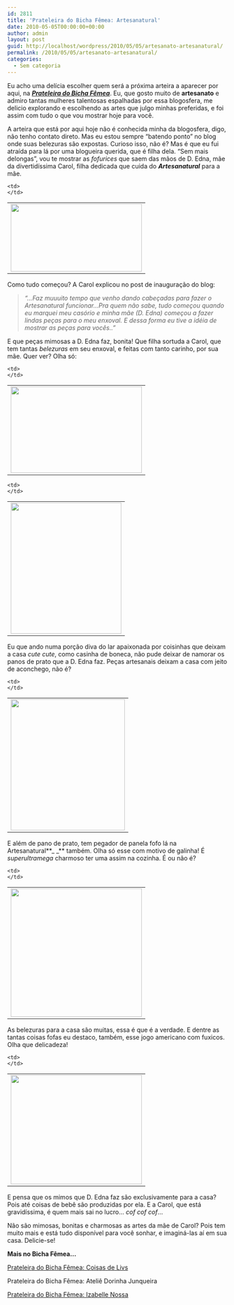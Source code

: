 ```yaml
---
id: 2811
title: 'Prateleira do Bicha Fêmea: Artesanatural'
date: 2010-05-05T00:00:00+00:00
author: admin
layout: post
guid: http://localhost/wordpress/2010/05/05/artesanato-artesanatural/
permalink: /2010/05/05/artesanato-artesanatural/
categories:
  - Sem categoria
---
```

Eu acho uma delícia escolher quem será a próxima arteira a aparecer por aqui, na **_[Prateleira do Bicha Fêmea](http://www.trololodemulher.com.br/category/prateleira-bicha-femea/)_**. Eu, que gosto muito de **artesanato** e admiro tantas mulheres talentosas espalhadas por essa blogosfera, me delicio explorando e escolhendo as artes que julgo minhas preferidas, e foi assim com tudo o que vou mostrar hoje para você.

<!--more-->

A arteira que está por aqui hoje não é conhecida minha da blogosfera, digo, não tenho contato direto. Mas eu estou sempre “batendo ponto” no blog onde suas belezuras são expostas. Curioso isso, não é? Mas é que eu fui atraída para lá por uma blogueira querida, que é filha dela. “Sem mais delongas”, vou te mostrar as _fofurices_ que saem das mãos de D. Edna, mãe da divertidíssima Carol, filha dedicada que cuida do **_Artesanatural_** para a mãe.

<table align="center">
  <tr>
    <td>
      <a href="http://www.trololodemulher.com.br/blog/wp-content/uploads/2010/04/Logo-artesanatural.jpg"><img class="aligncenter size-medium wp-image-4591" title="Logo artesanatural" src="http://www.trololodemulher.com.br/blog/wp-content/uploads/2010/04/Logo-artesanatural-300x155.jpg" alt="" width="300" height="155" /></a>
    </td>
    
    <td>
    </td>
  </tr>
</table>

Como tudo começou? A Carol explicou no post de inauguração do blog:

> _“…Faz muuuito tempo que venho dando cabeçadas para fazer o Artesanatural funcionar…Pra quem não sabe, tudo começou quando eu marquei meu casório e minha mãe (D. Edna) começou a fazer lindas peças para o meu enxoval. E dessa forma eu tive a idéia de mostrar as peças para vocês..”_

E que peças mimosas a D. Edna faz, bonita! Que filha sortuda a Carol, que tem tantas _belezuras_ em seu enxoval, e feitas com tanto carinho, por sua mãe. Quer ver? Olha só:

<table align="center">
  <tr>
    <td>
      <a href="http://www.trololodemulher.com.br/blog/wp-content/uploads/2010/04/pano-de-prato-passaro.jpg"><img class="aligncenter size-medium wp-image-4595" title="pano de prato pássaro" src="http://www.trololodemulher.com.br/blog/wp-content/uploads/2010/04/pano-de-prato-passaro-300x198.jpg" alt="" width="300" height="198" /></a>
    </td>
    
    <td>
    </td>
  </tr>
</table>

<table align="center">
  <tr>
    <td>
      <a href="http://www.trololodemulher.com.br/blog/wp-content/uploads/2010/04/pano-de-prato-barra-colorida.jpg"><img class="aligncenter size-medium wp-image-4592" title="pano de prato barra colorida" src="http://www.trololodemulher.com.br/blog/wp-content/uploads/2010/04/pano-de-prato-barra-colorida-253x300.jpg" alt="" width="253" height="300" /></a>
    </td>
    
    <td>
    </td>
  </tr>
</table>

Eu que ando numa porção diva do lar apaixonada por coisinhas que deixam a casa _cute cute_, como casinha de boneca, não pude deixar de namorar os panos de prato que a D. Edna faz. Peças artesanais deixam a casa com jeito de aconchego, não é?

<table align="center">
  <tr>
    <td>
      <a href="http://www.trololodemulher.com.br/blog/wp-content/uploads/2010/04/pano-de-prato-barraso-lilas.jpg"><img class="aligncenter size-medium wp-image-4593" title="pano de prato barraso lilás" src="http://www.trololodemulher.com.br/blog/wp-content/uploads/2010/04/pano-de-prato-barraso-lilas-261x300.jpg" alt="" width="261" height="300" /></a>
    </td>
    
    <td>
    </td>
  </tr>
</table>

E além de pano de prato, tem pegador de panela fofo lá na Artesanatural**_ _** também. Olha só esse com motivo de galinha! É _superultramega_ charmoso ter uma assim na cozinha. É ou não é?

<table align="center">
  <tr>
    <td>
      <a href="http://www.trololodemulher.com.br/blog/wp-content/uploads/2010/04/pegador-de-panela-galinha.jpg"><img class="aligncenter size-medium wp-image-4596" title="pegador de panela galinha" src="http://www.trololodemulher.com.br/blog/wp-content/uploads/2010/04/pegador-de-panela-galinha-300x294.jpg" alt="" width="300" height="294" /></a>
    </td>
    
    <td>
    </td>
  </tr>
</table>

As belezuras para a casa são muitas, essa é que é a verdade. E dentre as tantas coisas fofas eu destaco, também, esse jogo americano com fuxicos. Olha que delicadeza!

<table align="center">
  <tr>
    <td>
      <a href="http://www.trololodemulher.com.br/blog/wp-content/uploads/2010/04/jogo-americano-fuxico-2.jpg"><img class="aligncenter size-medium wp-image-4590" title="jogo americano fuxico 2" src="http://www.trololodemulher.com.br/blog/wp-content/uploads/2010/04/jogo-americano-fuxico-2-300x250.jpg" alt="" width="300" height="250" /></a>
    </td>
    
    <td>
    </td>
  </tr>
</table>

E pensa que os mimos que D. Edna faz são exclusivamente para a casa? Pois até coisas de bebê são produzidas por ela. E a Carol, que está gravidíssima, é quem mais sai no lucro… _cof cof cof_…

Não são mimosas, bonitas e charmosas as artes da mãe de Carol? Pois tem muito mais e está tudo disponível para você sonhar, e imaginá-las aí em sua casa. Delicie-se!

**Mais no Bicha Fêmea…**

[Prateleira do Bicha Fêmea: Coisas de Livs](http://www.trololodemulher.com.br/2010/04/07/prateleira-do-bicha-femea-coisas-de-livs/)

Prateleira do Bicha Fêmea: Ateliê Dorinha Junqueira

[Prateleira do Bicha Fêmea: Izabelle Nossa](http://www.trololodemulher.com.br/2010/02/03/prateleira-do-bicha-femea-%e2%80%93-izabelle-nossa/)